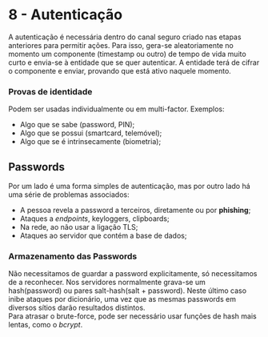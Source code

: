 # 8 - Autenticação

A autenticação é necessária dentro do canal seguro criado nas etapas anteriores para permitir ações. Para isso, gera-se aleatoriamente no momento um componente (timestamp ou outro) de tempo de vida muito curto e envia-se à entidade que se quer autenticar. A entidade terá de cifrar o componente e enviar, provando que está ativo naquele momento.

### Provas de identidade

Podem ser usadas individualmente ou em multi-factor. Exemplos:

- Algo que se sabe (password, PIN);
- Algo que se possui (smartcard, telemóvel);
- Algo que se é intrinsecamente (biometria);

## Passwords

Por um lado é uma forma simples de autenticação, mas por outro lado há uma série de problemas associados:
- A pessoa revela a password a terceiros, diretamente ou por **phishing**;
- Ataques a *endpoints*, keyloggers, clipboards;
- Na rede, ao não usar a ligação TLS;
- Ataques  ao servidor que contém a base de dados;

### Armazenamento das Passwords

Não necessitamos de guardar a password explicitamente, só necessitamos de a reconhecer. Nos servidores normalmente grava-se um hash(password) ou pares salt-hash(salt + password). Neste último caso inibe ataques por dicionário, uma vez que as mesmas passwords em diversos sítios darão resultados distintos. <br>
Para atrasar o brute-force, pode ser necessário usar funções de hash mais lentas, como o *bcrypt*.